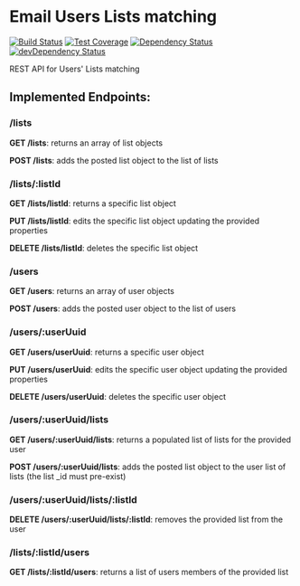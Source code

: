 # Email Users Lists matching
[![Build Status](https://travis-ci.org/Financial-Times/email-users-lists.svg?branch=master)](https://travis-ci.org/Financial-Times/email-users-lists) [![Test Coverage](https://codeclimate.com/github/Financial-Times/email-users-lists/badges/coverage.svg)](https://codeclimate.com/github/Financial-Times/email-users-lists/coverage) [![Dependency Status](https://david-dm.org/Financial-Times/email-users-lists.svg)](https://david-dm.org/Financial-Times/email-users-lists) [![devDependency Status](https://david-dm.org/Financial-Times/email-users-lists/dev-status.svg)](https://david-dm.org/Financial-Times/email-users-lists#info=devDependencies)

REST API for Users' Lists matching

## Implemented Endpoints:
### /lists
**GET /lists**: returns an array of list objects

**POST /lists**: adds the posted list object to the list of lists

### /lists/:listId
**GET /lists/listId**: returns a specific list object

**PUT /lists/listId**: edits the specific list object updating the provided properties

**DELETE /lists/listId**: deletes the specific list object 

### /users
**GET /users**: returns an array of user objects

**POST /users**: adds the posted user object to the list of users

### /users/:userUuid
**GET /users/userUuid**: returns a specific user object

**PUT /users/userUuid**: edits the specific user object updating the provided properties

**DELETE /users/userUuid**: deletes the specific user object 

### /users/:userUuid/lists
**GET /users/:userUuid/lists**: returns a populated list of lists for the provided user

**POST /users/:userUuid/lists**: adds the posted list object to the user list of lists (the list _id must pre-exist)

### /users/:userUuid/lists/:listId
**DELETE /users/:userUuid/lists/:listId**: removes the provided list from the user


### /lists/:listId/users
**GET /lists/:listId/users**: returns a list of users members of the provided list
